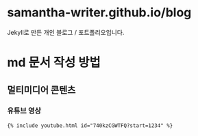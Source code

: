 
# samantha-writer.github.io/blog

Jekyll로 만든 개인 블로그 / 포트폴리오입니다.

# md 문서 작성 방법

## 멀티미디어 콘텐츠

### 유튜브 영상

```
{% include youtube.html id="740kzCGWTFQ?start=1234" %}
```
